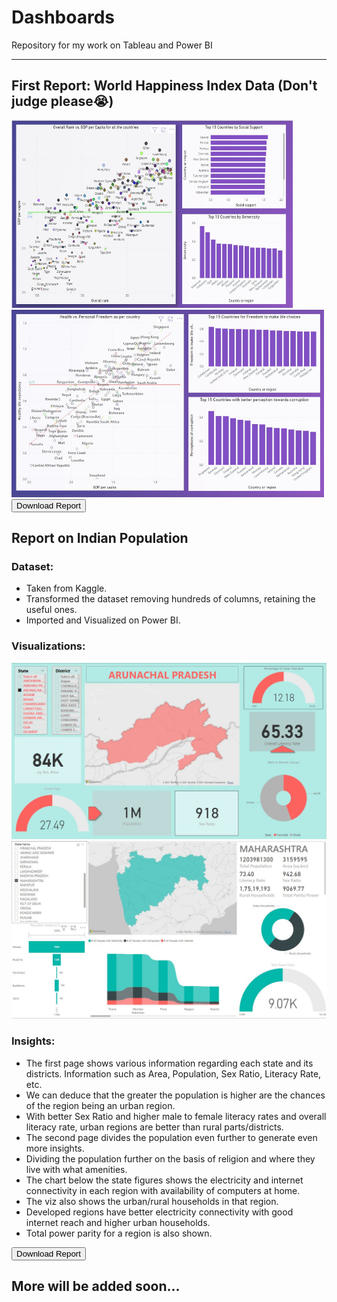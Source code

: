 # Dashboards
Repository for my work on Tableau and Power BI 

<hr>

## First Report: World Happiness Index Data (Don't judge please😭)
<img src="https://github.com/AnityaGan9urde/Dashboards/blob/main/images/happy_1.jpg" height="300" width="450">  </img><img src="https://github.com/AnityaGan9urde/Dashboards/blob/main/images/happy_2.jpg" height="300" width="500"></img>
<a href="https://github.com/AnityaGan9urde/Dashboards/blob/main/dashboards/Happiness_index_viz.pbix"><button>Download Report</button></a>
## Report on Indian Population
### Dataset:
- Taken from Kaggle.
- Transformed the dataset removing hundreds of columns, retaining the useful ones.
- Imported and Visualized on Power BI.  
### Visualizations:
<img src="https://github.com/AnityaGan9urde/Dashboards/blob/main/images/population_2%20(2).jpg"></img><br>
<img src="https://github.com/AnityaGan9urde/Dashboards/blob/main/images/population_2%20(1).jpg"></img>
### Insights:
- The first page shows various information regarding each state and its districts. Information such as Area, Population, Sex Ratio, Literacy Rate, etc.
- We can deduce that the greater the population is higher are the chances of the region being an urban region.
- With better Sex Ratio and higher male to female literacy rates and overall literacy rate, urban regions are better than rural parts/districts.
- The second page divides the population even further to generate even more insights.
- Dividing the population further on the basis of religion and where they live with what amenities.
- The chart below the state figures shows the electricity and internet connectivity in each region with availability of computers at home.
- The viz also shows the urban/rural households in that region.
- Developed regions have better electricity connectivity with good internet reach and higher urban households.
- Total power parity for a region is also shown.

<a href="https://github.com/AnityaGan9urde/Dashboards/blob/main/dashboards/indian_popu.pbix"><button>Download Report</button></a>

## More will be added soon...
